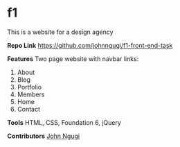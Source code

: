 # f1

This is a website for a design agency

**Repo Link**
https://github.com/johnngugi/f1-front-end-task

**Features** Two page website with navbar links:  
1. About  
2. Blog  
3. Portfolio  
4. Members  
5. Home  
6. Contact  

**Tools** HTML, CSS, Foundation 6, jQuery

**Contributors** [John Ngugi](https://github.com/johnngugi)
